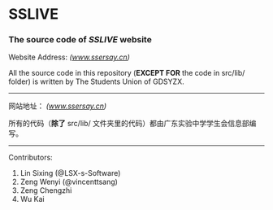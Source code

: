 # SSLIVE
### The source code of _SSLIVE_ website  
  
Website Address: *(www.ssersay.cn)*  

All the source code in this repository (**EXCEPT FOR** the code in src/lib/ folder) is written by The Students Union of GDSYZX.

---
网站地址：  *(www.ssersay.cn)*

所有的代码（**除了** src/lib/ 文件夹里的代码）都由广东实验中学学生会信息部编写。

---
Contributors:  
1. Lin Sixing (@LSX-s-Software)  
2. Zeng Wenyi (@vincenttsang)  
3. Zeng Chengzhi
4. Wu Kai
